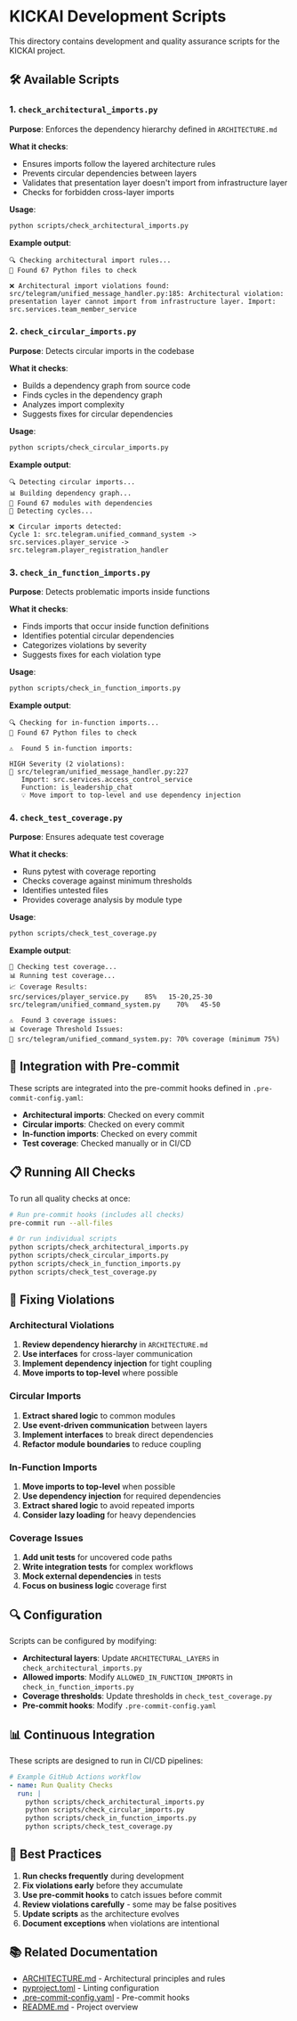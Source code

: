 # KICKAI Development Scripts

This directory contains development and quality assurance scripts for the KICKAI project.

## 🛠️ Available Scripts

### 1. `check_architectural_imports.py`
**Purpose**: Enforces the dependency hierarchy defined in `ARCHITECTURE.md`

**What it checks**:
- Ensures imports follow the layered architecture rules
- Prevents circular dependencies between layers
- Validates that presentation layer doesn't import from infrastructure layer
- Checks for forbidden cross-layer imports

**Usage**:
```bash
python scripts/check_architectural_imports.py
```

**Example output**:
```
🔍 Checking architectural import rules...
📁 Found 67 Python files to check

❌ Architectural import violations found:
src/telegram/unified_message_handler.py:185: Architectural violation: presentation layer cannot import from infrastructure layer. Import: src.services.team_member_service
```

### 2. `check_circular_imports.py`
**Purpose**: Detects circular imports in the codebase

**What it checks**:
- Builds a dependency graph from source code
- Finds cycles in the dependency graph
- Analyzes import complexity
- Suggests fixes for circular dependencies

**Usage**:
```bash
python scripts/check_circular_imports.py
```

**Example output**:
```
🔍 Detecting circular imports...
📊 Building dependency graph...
📁 Found 67 modules with dependencies
🔄 Detecting cycles...

❌ Circular imports detected:
Cycle 1: src.telegram.unified_command_system -> src.services.player_service -> src.telegram.player_registration_handler
```

### 3. `check_in_function_imports.py`
**Purpose**: Detects problematic imports inside functions

**What it checks**:
- Finds imports that occur inside function definitions
- Identifies potential circular dependencies
- Categorizes violations by severity
- Suggests fixes for each violation type

**Usage**:
```bash
python scripts/check_in_function_imports.py
```

**Example output**:
```
🔍 Checking for in-function imports...
📁 Found 67 Python files to check

⚠️  Found 5 in-function imports:

HIGH Severity (2 violations):
📄 src/telegram/unified_message_handler.py:227
   Import: src.services.access_control_service
   Function: is_leadership_chat
   💡 Move import to top-level and use dependency injection
```

### 4. `check_test_coverage.py`
**Purpose**: Ensures adequate test coverage

**What it checks**:
- Runs pytest with coverage reporting
- Checks coverage against minimum thresholds
- Identifies untested files
- Provides coverage analysis by module type

**Usage**:
```bash
python scripts/check_test_coverage.py
```

**Example output**:
```
🧪 Checking test coverage...
📊 Running test coverage...
📈 Coverage Results:
src/services/player_service.py    85%   15-20,25-30
src/telegram/unified_command_system.py    70%   45-50

⚠️  Found 3 coverage issues:
📊 Coverage Threshold Issues:
📄 src/telegram/unified_command_system.py: 70% coverage (minimum 75%)
```

## 🔧 Integration with Pre-commit

These scripts are integrated into the pre-commit hooks defined in `.pre-commit-config.yaml`:

- **Architectural imports**: Checked on every commit
- **Circular imports**: Checked on every commit  
- **In-function imports**: Checked on every commit
- **Test coverage**: Checked manually or in CI/CD

## 📋 Running All Checks

To run all quality checks at once:

```bash
# Run pre-commit hooks (includes all checks)
pre-commit run --all-files

# Or run individual scripts
python scripts/check_architectural_imports.py
python scripts/check_circular_imports.py
python scripts/check_in_function_imports.py
python scripts/check_test_coverage.py
```

## 🎯 Fixing Violations

### Architectural Violations
1. **Review dependency hierarchy** in `ARCHITECTURE.md`
2. **Use interfaces** for cross-layer communication
3. **Implement dependency injection** for tight coupling
4. **Move imports to top-level** where possible

### Circular Imports
1. **Extract shared logic** to common modules
2. **Use event-driven communication** between layers
3. **Implement interfaces** to break direct dependencies
4. **Refactor module boundaries** to reduce coupling

### In-Function Imports
1. **Move imports to top-level** when possible
2. **Use dependency injection** for required dependencies
3. **Extract shared logic** to avoid repeated imports
4. **Consider lazy loading** for heavy dependencies

### Coverage Issues
1. **Add unit tests** for uncovered code paths
2. **Write integration tests** for complex workflows
3. **Mock external dependencies** in tests
4. **Focus on business logic** coverage first

## 🔍 Configuration

Scripts can be configured by modifying:

- **Architectural layers**: Update `ARCHITECTURAL_LAYERS` in `check_architectural_imports.py`
- **Allowed imports**: Modify `ALLOWED_IN_FUNCTION_IMPORTS` in `check_in_function_imports.py`
- **Coverage thresholds**: Update thresholds in `check_test_coverage.py`
- **Pre-commit hooks**: Modify `.pre-commit-config.yaml`

## 📊 Continuous Integration

These scripts are designed to run in CI/CD pipelines:

```yaml
# Example GitHub Actions workflow
- name: Run Quality Checks
  run: |
    python scripts/check_architectural_imports.py
    python scripts/check_circular_imports.py
    python scripts/check_in_function_imports.py
    python scripts/check_test_coverage.py
```

## 🚀 Best Practices

1. **Run checks frequently** during development
2. **Fix violations early** before they accumulate
3. **Use pre-commit hooks** to catch issues before commit
4. **Review violations carefully** - some may be false positives
5. **Update scripts** as the architecture evolves
6. **Document exceptions** when violations are intentional

## 📚 Related Documentation

- [ARCHITECTURE.md](../ARCHITECTURE.md) - Architectural principles and rules
- [pyproject.toml](../pyproject.toml) - Linting configuration
- [.pre-commit-config.yaml](../.pre-commit-config.yaml) - Pre-commit hooks
- [README.md](../README.md) - Project overview 